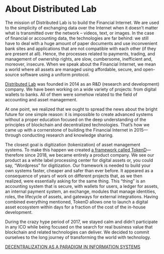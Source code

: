 # About Distributed Lab

The mission of Distributed Lab is to build the Financial Internet. We are used to the simplicity of exchanging data over the Internet when it doesn’t matter what is transmitted over the network – videos, text, or images. In the case of financial or accounting data, the technologies are far behind: we still have to deal with a huge amount of paper documents and use inconvenient bank sites and applications that are not compatible with each other (if they are present at all). Hence, the processes related to payments, trading, and management of ownership rights, are slow, cumbersome, inefficient and, moreover, insecure. When we speak about the Financial Internet, we mean a world where all assets are managed using affordable, secure, and open-source software using a uniform protocol.

[Distributed Lab](https://distributedlab.com/) was founded in 2014 as an R&D (research and development) company. We have been working on a wide variety of projects: from digital wallets to banks. All of them were somehow related to the field of accounting and asset management.

At one point, we realized that we ought to spread the news about the bright future for one simple reason: it is impossible to create advanced systems without a proper education focused on the deep understanding of the principles of blockchain and decentralized technologies. That’s how we came up with a cornerstone of building the Financial Internet in 2015—through conducting research and knowledge sharing.

The closest goal is digitization (tokenization) of asset management systems. To make this happen we created [a framework called TokenD](https://tokend.io/)—therefore since 2018, we became entirely a product company. We see our product as a white label processing center for digital assets or, you could say, “Wordpress” for digitization. Our framework is needed to build your own systems faster, cheaper and safer than ever before. It appeared as a consequence of years of work on different projects that, as we then realized, were essentially asking for the same thing. This “thing” is an accounting system that is secure, with wallets for users, a ledger for assets, an internal payment system, an exchange, modules that manage identities, roles, the lifecycle of assets, and gateways for external integrations. Having combined everything mentioned, TokenD allows one to launch a digital asset ecosystem within days for a fraction of the cost of the in-house development.

During the crazy hype period of 2017, we stayed calm and didn’t participate in any ICO while being focused on the search for real business value that blockchain and related technologies can deliver. We decided to commit ourselves to the long journey of transforming the world with technology.

[DECENTRALIZATION AS A PARADIGM IN INFORMATION SYSTEMS](https://github.com/distributed-lab/blockchain-and-decentralized-systems-book/blob/main/chapters/volume-2/en/1-decentralization-as-a-paradigm-in-information-systems.md)
